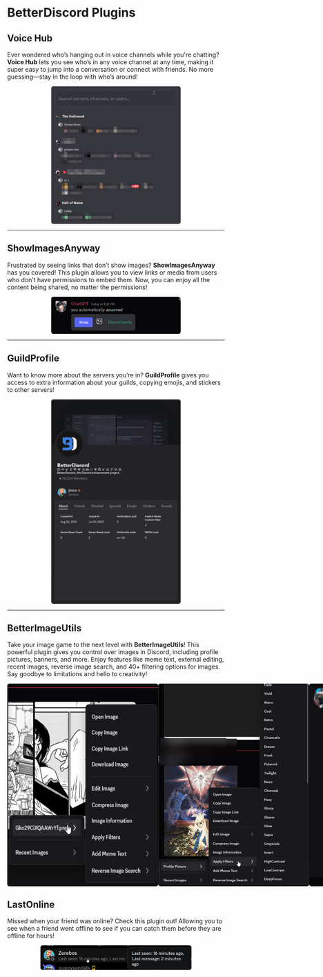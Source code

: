 # BetterDiscord Plugins

## Voice Hub

Ever wondered who’s hanging out in voice channels while you're chatting? **Voice Hub** lets you see who’s in any voice channel at any time, making it super easy to jump into a conversation or connect with friends. No more guessing—stay in the loop with who’s around!

<div style="display: flex; justify-content: space-around;" align="center">
    <img src="assets/voicehub.png" style="border-radius: 5px; width: 300px;" alt="Voice Hub Screenshot" />
</div>

---

## ShowImagesAnyway

Frustrated by seeing links that don’t show images? **ShowImagesAnyway** has you covered! This plugin allows you to view links or media from users who don’t have permissions to embed them. Now, you can enjoy all the content being shared, no matter the permissions!

<div style="display: flex; justify-content: space-around;" align="center">
    <img src="assets/showimagesanyway.png" style="border-radius: 5px; width: 300px;" alt="Show Images Anyway Screenshot" />
</div>

---

## GuildProfile

Want to know more about the servers you’re in? **GuildProfile** gives you access to extra information about your guilds, copying emojis, and stickers to other servers!

<div style="display: flex; justify-content: space-around;" align="center">
    <img src="assets/guildprofile.png" style="border-radius: 5px; width: 300px;" alt="Guild Profile Screenshot" />
</div>

---

## BetterImageUtils

Take your image game to the next level with **BetterImageUtils**! This powerful plugin gives you control over images in Discord, including profile pictures, banners, and more. Enjoy features like meme text, external editing, recent images, reverse image search, and 40+ filtering options for images. Say goodbye to limitations and hello to creativity!

<div style="display: flex; justify-content: space-around;" align="center">
    <img src="assets/betterimageutils.png" style="border-radius: 5px; width: 350px;" alt="Better Image Utils Screenshot" />
    <img src="assets/betterimageutils_1.png" style="border-radius: 5px; width: 350px;" alt="Better Image Utils Screenshot 2" />
    <img src="assets/betterimageutils_2.png" style="border-radius: 5px; width: 850px;" alt="Better Image Utils Screenshot 3" />
</div>


## LastOnline

Missed when your friend was online? Check this plugin out! Allowing you to see when a friend went offline to see if you can catch them before they are offline for hours!

<div style="display: flex; justify-content: space-around;" align="center">
    <img src="assets/lastonline.png" style="border-radius: 5px; width: 350px;" alt="LastOnline Screenshot" />
</div>
